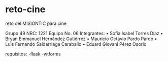 # reto-cine
reto del MISIONTIC para cine

Grupo 49
NRC: 1221
Equipo No. 06
Integrantes:
•	Sofía Isabel Torres Díaz 
•	Bryan Emmanuel Hernández Gutiérrez 
•	Mauricio Octavio Pardo Pardo 
•	Luis Fernando Saldarriaga Caraballo 
•	Eduard Giovani Pérez Osorio 

requisitos:
-flask
-wtforms
